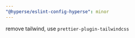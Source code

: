 ```yaml
---
"@hyperse/eslint-config-hyperse": minor
---
```


remove tailwind, use `prettier-plugin-tailwindcss`
